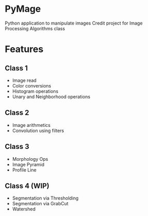 # PyMage
Python application to manipulate images
Credit project for Image Processing Algorithms class 

# Features

## Class 1
- Image read
- Color conversions
- Histogram operations
- Unary and Neighborhood operations

## Class 2
- Image arithmetics
- Convolution using filters

## Class 3
- Morphology Ops
- Image Pyramid
- Profile Line

## Class 4 (WIP)
- Segmentation via Thresholding
- Segmentation via GrabCut
- Watershed
